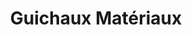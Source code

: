 ---
title: "Guichaux Matériaux"
url: /les-thilliers-en-vexin/guichaux-materiaux/
shop: à faire soi-même
---
